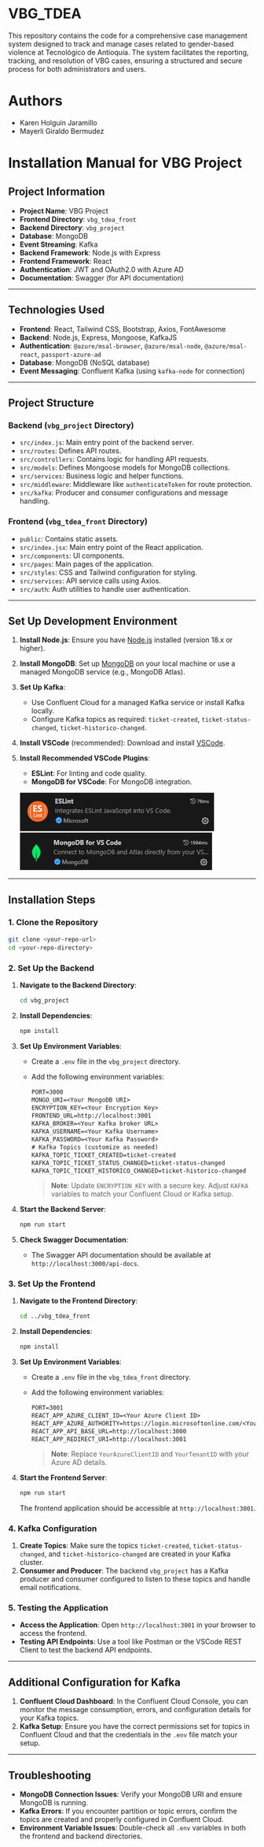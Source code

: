 # **VBG_TDEA**
This repository contains the code for a comprehensive case management system designed to track and manage cases related to gender-based violence at Tecnológico de Antioquia. The system facilitates the reporting, tracking, and resolution of VBG cases, ensuring a structured and secure process for both administrators and users.

# **Authors**
- Karen Holguín Jaramillo
- Mayerli Giraldo Bermudez


# **Installation Manual for VBG Project**

## **Project Information**

- **Project Name**: VBG Project
- **Frontend Directory**: `vbg_tdea_front`
- **Backend Directory**: `vbg_project`
- **Database**: MongoDB
- **Event Streaming**: Kafka
- **Backend Framework**: Node.js with Express
- **Frontend Framework**: React
- **Authentication**: JWT and OAuth2.0 with Azure AD
- **Documentation**: Swagger (for API documentation)

---

## **Technologies Used**

- **Frontend**: React, Tailwind CSS, Bootstrap, Axios, FontAwesome
- **Backend**: Node.js, Express, Mongoose, KafkaJS
- **Authentication**: `@azure/msal-browser`, `@azure/msal-node`, `@azure/msal-react`, `passport-azure-ad`
- **Database**: MongoDB (NoSQL database)
- **Event Messaging**: Confluent Kafka (using `kafka-node` for connection)

---

## **Project Structure**

### Backend (`vbg_project` Directory)

- `src/index.js`: Main entry point of the backend server.
- `src/routes`: Defines API routes.
- `src/controllers`: Contains logic for handling API requests.
- `src/models`: Defines Mongoose models for MongoDB collections.
- `src/services`: Business logic and helper functions.
- `src/middleware`: Middleware like `authenticateToken` for route protection.
- `src/kafka`: Producer and consumer configurations and message handling.

### Frontend (`vbg_tdea_front` Directory)

- `public`: Contains static assets.
- `src/index.jsx`: Main entry point of the React application.
- `src/components`: UI components.
- `src/pages`: Main pages of the application.
- `src/styles`: CSS and Tailwind configuration for styling.
- `src/services`: API service calls using Axios.
- `src/auth`: Auth utilities to handle user authentication.

---

## **Set Up Development Environment**

1. **Install Node.js**: Ensure you have [Node.js](https://nodejs.org/en/download/) installed (version 18.x or higher).
2. **Install MongoDB**: Set up [MongoDB](https://www.mongodb.com/try/download/community) on your local machine or use a managed MongoDB service (e.g., MongoDB Atlas).
3. **Set Up Kafka**:
   - Use Confluent Cloud for a managed Kafka service or install Kafka locally.
   - Configure Kafka topics as required: `ticket-created`, `ticket-status-changed`, `ticket-historico-changed`.

4. **Install VSCode** (recommended): Download and install [VSCode](https://code.visualstudio.com/).
5. **Install Recommended VSCode Plugins**:
   - **ESLint**: For linting and code quality.
   - **MongoDB for VSCode**: For MongoDB integration. 

    ![alt text](image.png)
    ![alt text](image-3.png)

---

## **Installation Steps**

### 1. **Clone the Repository**

   ```bash
   git clone <your-repo-url>
   cd <your-repo-directory>
   ```

### 2. **Set Up the Backend**

1. **Navigate to the Backend Directory**:

   ```bash
   cd vbg_project
   ```

2. **Install Dependencies**:

   ```bash
   npm install
   ```

3. **Set Up Environment Variables**:
   - Create a `.env` file in the `vbg_project` directory.
   - Add the following environment variables:

     ```plaintext
     PORT=3000
     MONGO_URI=<Your MongoDB URI>
     ENCRYPTION_KEY=<Your Encryption Key>
     FRONTEND_URL=http://localhost:3001
     KAFKA_BROKER=<Your Kafka broker URL>
     KAFKA_USERNAME=<Your Kafka Username>
     KAFKA_PASSWORD=<Your Kafka Password>
     # Kafka Topics (customize as needed)
     KAFKA_TOPIC_TICKET_CREATED=ticket-created
     KAFKA_TOPIC_TICKET_STATUS_CHANGED=ticket-status-changed
     KAFKA_TOPIC_TICKET_HISTORICO_CHANGED=ticket-historico-changed
     ```
     > **Note**: Update `ENCRYPTION_KEY` with a secure key. Adjust `KAFKA` variables to match your Confluent Cloud or Kafka setup.

4. **Start the Backend Server**:

   ```bash
   npm run start
   ```

5. **Check Swagger Documentation**:
   - The Swagger API documentation should be available at `http://localhost:3000/api-docs`.

### 3. **Set Up the Frontend**

1. **Navigate to the Frontend Directory**:

   ```bash
   cd ../vbg_tdea_front
   ```

2. **Install Dependencies**:

   ```bash
   npm install
   ```

3. **Set Up Environment Variables**:
   - Create a `.env` file in the `vbg_tdea_front` directory.
   - Add the following environment variables:

     ```plaintext
     PORT=3001
     REACT_APP_AZURE_CLIENT_ID=<Your Azure Client ID>
     REACT_APP_AZURE_AUTHORITY=https://login.microsoftonline.com/<YourTenantID>
     REACT_APP_API_BASE_URL=http://localhost:3000
     REACT_APP_REDIRECT_URI=http://localhost:3001
     ```
     > **Note**: Replace `YourAzureClientID` and `YourTenantID` with your Azure AD details.

4. **Start the Frontend Server**:

   ```bash
   npm run start
   ```

   The frontend application should be accessible at `http://localhost:3001`.

### 4. **Kafka Configuration**

1. **Create Topics**: Make sure the topics `ticket-created`, `ticket-status-changed`, and `ticket-historico-changed` are created in your Kafka cluster.
2. **Consumer and Producer**: The backend `vbg_project` has a Kafka producer and consumer configured to listen to these topics and handle email notifications.

### 5. **Testing the Application**

- **Access the Application**: Open `http://localhost:3001` in your browser to access the frontend.
- **Testing API Endpoints**: Use a tool like Postman or the VSCode REST Client to test the backend API endpoints.

---

## Additional Configuration for Kafka

1. **Confluent Cloud Dashboard**: In the Confluent Cloud Console, you can monitor the message consumption, errors, and configuration details for your Kafka topics.
2. **Kafka Setup**: Ensure you have the correct permissions set for topics in Confluent Cloud and that the credentials in the `.env` file match your setup.

---

## **Troubleshooting**

- **MongoDB Connection Issues**: Verify your MongoDB URI and ensure MongoDB is running.
- **Kafka Errors**: If you encounter partition or topic errors, confirm the topics are created and properly configured in Confluent Cloud.
- **Environment Variable Issues**: Double-check all `.env` variables in both the frontend and backend directories.
